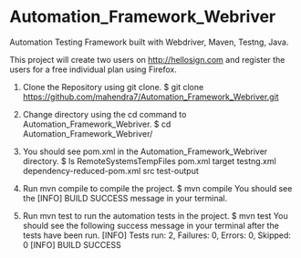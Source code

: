# Automation_Framework_Webriver
Automation Testing Framework built with Webdriver, Maven, Testng, Java.

This project will create two users on http://hellosign.com and register the users for a free individual plan using Firefox.

1. Clone the Repository using git clone. 
$ git clone https://github.com/mahendra7/Automation_Framework_Webriver.git

2. Change directory using the cd command to Automation_Framework_Webriver. 
$ cd Automation_Framework_Webriver/

3. You should see pom.xml in the Automation_Framework_Webriver directory. 
$ ls
RemoteSystemsTempFiles		pom.xml				target				testng.xml
dependency-reduced-pom.xml	src				test-output

4. Run mvn compile to compile the project. 
$ mvn compile 
You should see the [INFO] BUILD SUCCESS message in your terminal.

5. Run mvn test to run the automation tests in the project. 
$ mvn test 
You should see the following success message in your terminal after the tests have been run.
[INFO] Tests run: 2, Failures: 0, Errors: 0, Skipped: 0
[INFO] BUILD SUCCESS
